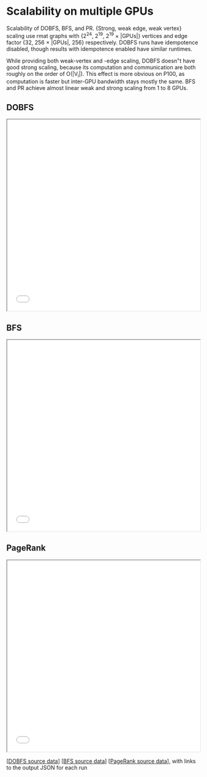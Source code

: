 
# Scalability on multiple GPUs

Scalability of DOBFS, BFS, and PR. {Strong, weak edge, weak vertex} scaling use rmat graphs with {2<sup>24</sup>, 2<sup>19</sup>, 2<sup>19</sup>&nbsp;&times;&nbsp;|GPUs|} vertices and edge factor {32, 256&nbsp;&times;&nbsp;|GPUs|, 256} respectively. DOBFS runs have idempotence disabled, though results with idempotence enabled have similar runtimes.

While providing both weak-vertex and -edge scaling, DOBFS doesn"t have good strong scaling, because its computation and communication are both roughly on the order of O(|V<sub>i</sub>|). This effect is more obvious on P100, as computation is faster but inter-GPU bandwidth stays mostly the same. BFS and PR achieve almost linear weak and strong scaling from 1 to 8 GPUs.

## DOBFS

<iframe width="100%" height="500px" src="analysis/mgpu/mgpu_scalability_DOBFS_graph.html"></iframe>

## BFS

<iframe width="100%" height="500px" src="analysis/mgpu/mgpu_scalability_BFS_graph.html"></iframe>

## PageRank

<iframe width="100%" height="500px" src="analysis/mgpu/mgpu_scalability_PageRank_graph.html"></iframe>


[[DOBFS source data](/analysis/mgpu/mgpu_scalability_DOBFS_table.md)] [[BFS source data](/analysis/mgpu/mgpu_scalability_BFS_table.md)] [[PageRank source data](/analysis/mgpu/mgpu_scalability_PageRank_table.md)], with links to the output JSON for each run<br/>
